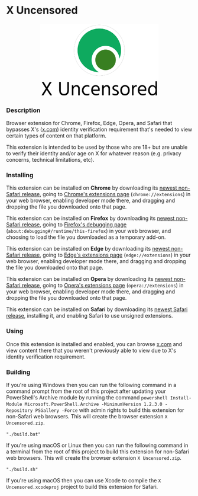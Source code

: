 # X Uncensored
<p align="center">
	<img alt="X Uncensored logo" src="logo.svg" width="320px">
</p>  

### Description
Browser extension for Chrome, Firefox, Edge, Opera, and Safari that bypasses X's ([x.com](https://x.com)) identity verification requirement that's needed to view certain types of content on that platform.

This extension is intended to be used by those who are 18+ but are unable to verify their identity and/or age on X for whatever reason (e.g. privacy concerns, technical limitations, etc).

### Installing
This extension can be installed on **Chrome** by downloading its [newest non-Safari release](https://github.com/NicolasFlamel1/X-Uncensored/releases), going to [Chrome's extensions page](chrome://extensions) (`chrome://extensions`) in your web browser, enabling developer mode there, and dragging and dropping the file you downloaded onto that page.

This extension can be installed on **Firefox** by downloading its [newest non-Safari release](https://github.com/NicolasFlamel1/X-Uncensored/releases), going to [Firefox's debugging page](about:debugging#/runtime/this-firefox) (`about:debugging#/runtime/this-firefox`) in your web browser, and choosing to load the file you downloaded as a temporary add-on.

This extension can be installed on **Edge** by downloading its [newest non-Safari release](https://github.com/NicolasFlamel1/X-Uncensored/releases), going to [Edge's extensions page](edge://extensions) (`edge://extensions`) in your web browser, enabling developer mode there, and dragging and dropping the file you downloaded onto that page.

This extension can be installed on **Opera** by downloading its [newest non-Safari release](https://github.com/NicolasFlamel1/X-Uncensored/releases), going to [Opera's extensions page](opera://extensions) (`opera://extensions`) in your web browser, enabling developer mode there, and dragging and dropping the file you downloaded onto that page.

This extension can be installed on **Safari** by downloading its [newest Safari release](https://github.com/NicolasFlamel1/X-Uncensored/releases), installing it, and enabling Safari to use unsigned extensions.

### Using
Once this extension is installed and enabled, you can browse [x.com](https://x.com) and view content there that you weren't previously able to view due to X's identity verification requirement.

### Building
If you're using Windows then you can run the following command in a command prompt from the root of this project after updating your PowerShell's Archive module by running the command `powershell Install-Module Microsoft.PowerShell.Archive -MinimumVersion 1.2.3.0 -Repository PSGallery -Force` with admin rights to build this extension for non-Safari web browsers. This will create the browser extension `X Uncensored.zip`.
```
"./build.bat"
```
If you're using macOS or Linux then you can run the following command in a terminal from the root of this project to build this extension for non-Safari web browsers. This will create the browser extension `X Uncensored.zip`.
```
"./build.sh"
```
If you're using macOS then you can use Xcode to compile the `X Uncensored.xcodeproj` project to build this extension for Safari.
